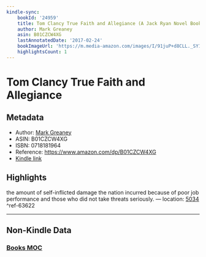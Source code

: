 ```yaml
---
kindle-sync:
    bookId: '24959'
    title: Tom Clancy True Faith and Allegiance (A Jack Ryan Novel Book 16)
    author: Mark Greaney
    asin: B01CZCW4XG
    lastAnnotatedDate: '2017-02-24'
    bookImageUrl: 'https://m.media-amazon.com/images/I/91juP+d8CLL._SY160.jpg'
    highlightsCount: 1
---
```


# Tom Clancy True Faith and Allegiance

## Metadata

-   Author: [Mark Greaney](https://www.amazon.comundefined)
-   ASIN: B01CZCW4XG
-   ISBN: 0718181964
-   Reference: https://www.amazon.com/dp/B01CZCW4XG
-   [Kindle link](kindle://book?action=open&asin=B01CZCW4XG)

## Highlights

the amount of self-inflicted damage the nation incurred because of poor job performance and those who did not take threats seriously. — location: [5034](kindle://book?action=open&asin=B01CZCW4XG&location=5034) ^ref-63622

---

## Non-Kindle Data

### [Books MOC](Books%20MOC.md)
